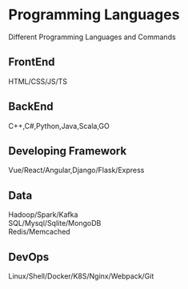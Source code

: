 # Programming Languages  
Different Programming Languages and Commands  
  
## FrontEnd    
HTML/CSS/JS/TS  
  
## BackEnd  
C++,C#,Python,Java,Scala,GO   
  
## Developing Framework  
Vue/React/Angular,Django/Flask/Express  
  
## Data  
Hadoop/Spark/Kafka  
SQL/Mysql/Sqlite/MongoDB   
Redis/Memcached  
  
## DevOps  
Linux/Shell/Docker/K8S/Nginx/Webpack/Git  
  
